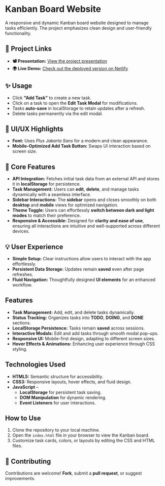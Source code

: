 # Kanban Board Website

A responsive and dynamic Kanban board website designed to manage tasks efficiently. The project emphasizes clean design and user-friendly functionality.

## 🔗 Project Links
- **📽️ Presentation:** [View the project presentation](#)  
- **🌍 Live Demo:** [Check out the deployed version on Netlify](#)

## ✨ Usage  
- Click **"Add Task"** to create a new task.  
- Click on a task to open the **Edit Task Modal** for modifications.  
- Tasks **auto-save** in localStorage to retain updates after a refresh.  
- Delete tasks permanently via the edit modal.  

## 🎨 UI/UX Highlights  
- **Font:** Uses *Plus Jakarta Sans* for a modern and clean appearance.  
- **Mobile-Optimized Add Task Button:** Swaps UI interaction based on screen size.  

## 🌟 Core Features
- **API Integration:** Fetches initial task data from an external API and stores it in **localStorage** for persistence.
- **Task Management:** Users can **edit**, **delete**, and manage tasks dynamically with a seamless interface.
- **Sidebar Interactions:** The **sidebar** opens and closes smoothly on both **desktop** and **mobile** views for optimized navigation.
- **Theme Toggle:** Users can effortlessly **switch between dark and light modes** to match their preference.
- **Responsive & Accessible:** Designed for **clarity and ease of use**, ensuring all interactions are intuitive and well-supported across different devices.

## 💡 User Experience
- **Simple Setup:** Clear instructions allow users to interact with the app effortlessly.
- **Persistent Data Storage:** Updates remain **saved** even after page refreshes.
- **Fluid Navigation:** Thoughtfully designed **UI elements** for an enhanced workflow.

## Features
- **Task Management:** Add, edit, and delete tasks dynamically.  
- **Status Tracking:** Organizes tasks into **TODO**, **DOING**, and **DONE** sections.  
- **LocalStorage Persistence:** Tasks remain **saved** across sessions.  
- **Interactive Modals:** Edit and add tasks through smooth modal pop-ups.  
- **Responsive UI:** Mobile-first design, adapting to different screen sizes.  
- **Hover Effects & Animations:** Enhancing user experience through CSS styling. 

## Technologies Used
- **HTML5:** Semantic structure for accessibility.
- **CSS3:** Responsive layouts, hover effects, and fluid design.
- **JavaScript** –  
  - **LocalStorage** for persistent task saving.  
  - **DOM Manipulation** for dynamic rendering.  
  - **Event Listeners** for user interactions.   

## How to Use
1. Clone the repository to your local machine.
2. Open the `index.html` file in your browser to view the Kanban board.
3. Customize task cards, colors, or layouts by editing the CSS and HTML files.

## 🤝 Contributing  
Contributions are welcome! **Fork**, submit a **pull request**, or suggest improvements. 
